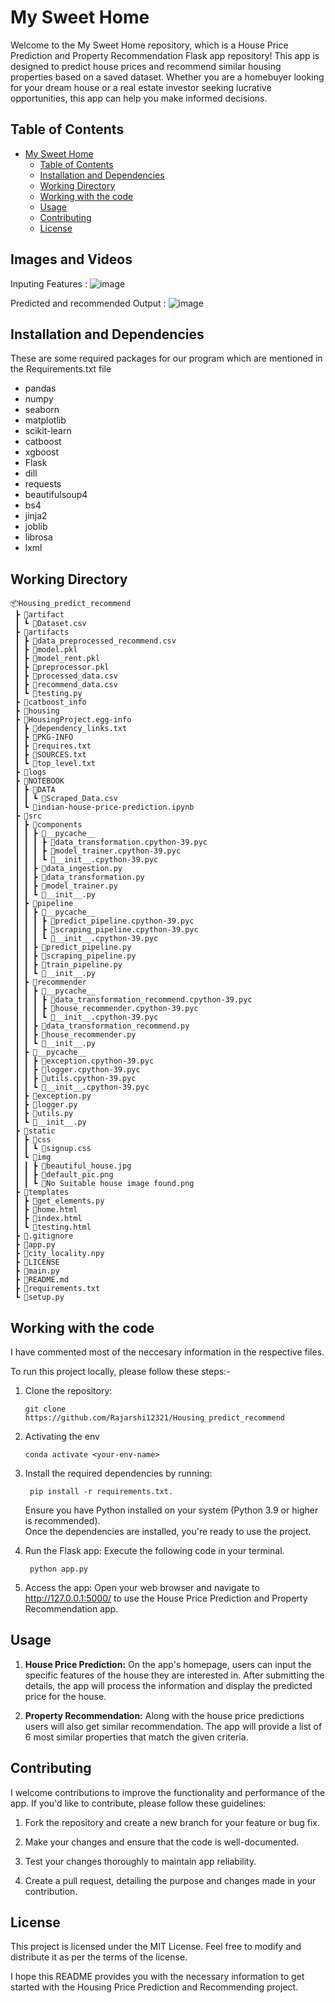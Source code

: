 
# My Sweet Home

Welcome to the My Sweet Home repository, which is a House Price Prediction and Property Recommendation Flask app repository! This app is designed to predict house prices and recommend similar housing properties based on a saved dataset. Whether you are a homebuyer looking for your dream house or a real estate investor seeking lucrative opportunities, this app can help you make informed decisions.

## Table of Contents

- [My Sweet Home](#my-sweet-home)
  - [Table of Contents](#table-of-contents)
  - [Installation and Dependencies](#installation-and-dependencies)
  - [Working Directory](#working-directory)
  - [Working with the code](#working-with-the-code)
  - [Usage](#usage)
  - [Contributing](#contributing)
  - [License](#license)

## Images and Videos

Inputing Features :
![image](https://github.com/Rajarshi12321/Housing_predict_recommend/assets/94736350/2a1f9fff-bf1e-4533-9090-58db6502445d)

Predicted and recommended Output :
![image](https://github.com/Rajarshi12321/Housing_predict_recommend/assets/94736350/60bed2a5-52cc-4c9f-acad-421acf0db3b2)



## Installation and Dependencies

These are some required packages for our program which are mentioned in the Requirements.txt file

- pandas
- numpy
- seaborn
- matplotlib
- scikit-learn
- catboost
- xgboost
- Flask
- dill
- requests
- beautifulsoup4
- bs4
- jinja2
- joblib
- librosa
- lxml




## Working Directory

```
📦Housing_predict_recommend
 ┣ 📂artifact
 ┃ ┗ 📜Dataset.csv
 ┣ 📂artifacts
 ┃ ┣ 📜data_preprocessed_recommend.csv
 ┃ ┣ 📜model.pkl
 ┃ ┣ 📜model_rent.pkl
 ┃ ┣ 📜preprocessor.pkl
 ┃ ┣ 📜processed_data.csv
 ┃ ┣ 📜recommend_data.csv
 ┃ ┗ 📜testing.py
 ┣ 📂catboost_info
 ┣ 📂housing
 ┣ 📂HousingProject.egg-info
 ┃ ┣ 📜dependency_links.txt
 ┃ ┣ 📜PKG-INFO
 ┃ ┣ 📜requires.txt
 ┃ ┣ 📜SOURCES.txt
 ┃ ┗ 📜top_level.txt
 ┣ 📂logs
 ┣ 📂NOTEBOOK
 ┃ ┣ 📂DATA
 ┃ ┃ ┗ 📜Scraped_Data.csv
 ┃ ┗ 📜indian-house-price-prediction.ipynb
 ┣ 📂src
 ┃ ┣ 📂components
 ┃ ┃ ┣ 📂__pycache__
 ┃ ┃ ┃ ┣ 📜data_transformation.cpython-39.pyc
 ┃ ┃ ┃ ┣ 📜model_trainer.cpython-39.pyc
 ┃ ┃ ┃ ┗ 📜__init__.cpython-39.pyc
 ┃ ┃ ┣ 📜data_ingestion.py
 ┃ ┃ ┣ 📜data_transformation.py
 ┃ ┃ ┣ 📜model_trainer.py
 ┃ ┃ ┗ 📜__init__.py
 ┃ ┣ 📂pipeline
 ┃ ┃ ┣ 📂__pycache__
 ┃ ┃ ┃ ┣ 📜predict_pipeline.cpython-39.pyc
 ┃ ┃ ┃ ┣ 📜scraping_pipeline.cpython-39.pyc
 ┃ ┃ ┃ ┗ 📜__init__.cpython-39.pyc
 ┃ ┃ ┣ 📜predict_pipeline.py
 ┃ ┃ ┣ 📜scraping_pipeline.py
 ┃ ┃ ┣ 📜train_pipeline.py
 ┃ ┃ ┗ 📜__init__.py
 ┃ ┣ 📂recommender
 ┃ ┃ ┣ 📂__pycache__
 ┃ ┃ ┃ ┣ 📜data_transformation_recommend.cpython-39.pyc
 ┃ ┃ ┃ ┣ 📜house_recommender.cpython-39.pyc
 ┃ ┃ ┃ ┗ 📜__init__.cpython-39.pyc
 ┃ ┃ ┣ 📜data_transformation_recommend.py
 ┃ ┃ ┣ 📜house_recommender.py
 ┃ ┃ ┗ 📜__init__.py
 ┃ ┣ 📂__pycache__
 ┃ ┃ ┣ 📜exception.cpython-39.pyc
 ┃ ┃ ┣ 📜logger.cpython-39.pyc
 ┃ ┃ ┣ 📜utils.cpython-39.pyc
 ┃ ┃ ┗ 📜__init__.cpython-39.pyc
 ┃ ┣ 📜exception.py
 ┃ ┣ 📜logger.py
 ┃ ┣ 📜utils.py
 ┃ ┗ 📜__init__.py
 ┣ 📂static
 ┃ ┣ 📂css
 ┃ ┃ ┗ 📜signup.css
 ┃ ┗ 📂img
 ┃ ┃ ┣ 📜beautiful_house.jpg
 ┃ ┃ ┣ 📜default_pic.png
 ┃ ┃ ┗ 📜No Suitable house image found.png
 ┣ 📂templates
 ┃ ┣ 📜get_elements.py
 ┃ ┣ 📜home.html
 ┃ ┣ 📜index.html
 ┃ ┗ 📜testing.html
 ┣ 📜.gitignore
 ┣ 📜app.py
 ┣ 📜city_locality.npy
 ┣ 📜LICENSE
 ┣ 📜main.py
 ┣ 📜README.md
 ┣ 📜requirements.txt
 ┗ 📜setup.py
 ```


## Working with the code


I have commented most of the neccesary information in the respective files.

To run this project locally, please follow these steps:-

1. Clone the repository:

   ```shell
   git clone https://github.com/Rajarshi12321/Housing_predict_recommend
   ```


2. Activating the env
  
    ```shell
    conda activate <your-env-name> 
    ```

3. Install the required dependencies by running:
   ```shell
    pip install -r requirements.txt.
    ``` 
   Ensure you have Python installed on your system (Python 3.9 or higher is recommended).<br />
   Once the dependencies are installed, you're ready to use the project.



4. Run the Flask app: Execute the following code in your terminal.
   ```shell  
    python app.py 
    ```
   

6. Access the app: Open your web browser and navigate to http://127.0.0.1:5000/ to use the House Price Prediction and Property Recommendation app.


## Usage
1. **House Price Prediction:** On the app's homepage, users can input the specific features of the house they are interested in. After submitting the details, the app will process the information and display the predicted price for the house.

2. **Property Recommendation:** Along with the house price predictions users will also get similar recommendation. The app will provide a list of 6 most similar properties that match the given criteria.

## Contributing
I welcome contributions to improve the functionality and performance of the app. If you'd like to contribute, please follow these guidelines:

1. Fork the repository and create a new branch for your feature or bug fix.

2. Make your changes and ensure that the code is well-documented.

3. Test your changes thoroughly to maintain app reliability.

4. Create a pull request, detailing the purpose and changes made in your contribution.



## License
This project is licensed under the MIT License. Feel free to modify and distribute it as per the terms of the license.

I hope this README provides you with the necessary information to get started with the Housing Price Prediction and Recommending project. 


